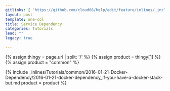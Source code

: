 ```yaml
---
gitlinks: [ "https://github.com/cloud66/help/edit/feature/inlines/_includes/_inlines/Tutorials/common/2016-01-21-Docker-Dependency/2016-01-21-docker-dependency_if-you-have-a-docker-stack-but.md" ]
layout: post
template: one-col
title: Service Dependency
categories: Tutorials
lead: ""
legacy: true

---
```


{% assign thingy = page.url | split: '/' %}
{% assign product = thingy[1] %}
{% assign product = "common" %}

{% include _inlines/Tutorials/common/2016-01-21-Docker-Dependency/2016-01-21-docker-dependency_if-you-have-a-docker-stack-but.md  product = product %}
